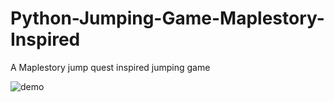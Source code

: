 # Python-Jumping-Game-Maplestory-Inspired
A Maplestory jump quest inspired jumping game

![demo](https://prnt.sc/r7u4a8)

